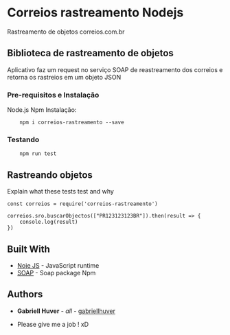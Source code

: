 # Correios rastreamento Nodejs

Rastreamento de objetos correios.com.br

## Biblioteca de rastreamento de objetos

Aplicativo faz um request no serviço SOAP de reastreamento dos correios e retorna os rastreios em um objeto JSON

### Pre-requisitos e Instalação

Node.js
Npm
Instalação:

		npm i correios-rastreamento --save


### Testando

		npm run test


## Rastreando objetos

Explain what these tests test and why

```
const correios = require('correios-rastreamento')

correios.sro.buscarObjectos(["PR123123123BR"]).then(result => {
    console.log(result)
})
```


## Built With

* [Noje JS]( https://nodejs.org/en/) - JavaScript runtime
* [SOAP](https://www.npmjs.com/package/soap) - Soap package Npm



## Authors

* **Gabriell Huver** - *all* - [gabriellhuver](https://github.com/gabriellhuver)

* Please give me a job ! xD

